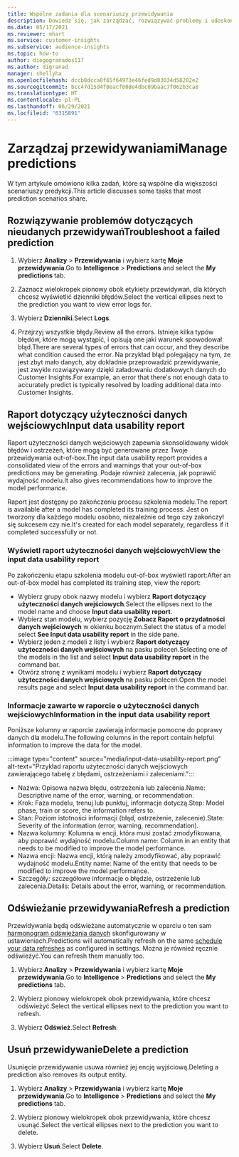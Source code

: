 ```yaml
---
title: Wspólne zadania dla scenariuszy przewidywania
description: Dowiedz się, jak zarządzać, rozwiązywać problemy i udoskonalać prognozy.
ms.date: 05/17/2021
ms.reviewer: mhart
ms.service: customer-insights
ms.subservice: audience-insights
ms.topic: how-to
author: diegogranados117
ms.author: digranad
manager: shellyha
ms.openlocfilehash: dccb8dcca8f65f64973e46fed9d83034d58282e2
ms.sourcegitcommit: bcc47d15d4f0eacf008e4dbc09baac7f062b3ca8
ms.translationtype: HT
ms.contentlocale: pl-PL
ms.lasthandoff: 06/29/2021
ms.locfileid: "6315891"
---
```

# <a name="manage-predictions"></a><span data-ttu-id="cd4fa-103">Zarządzaj przewidywaniami</span><span class="sxs-lookup"><span data-stu-id="cd4fa-103">Manage predictions</span></span>

<span data-ttu-id="cd4fa-104">W tym artykule omówiono kilka zadań, które są wspólne dla większości scenariuszy predykcji.</span><span class="sxs-lookup"><span data-stu-id="cd4fa-104">This article discusses some tasks that most prediction scenarios share.</span></span>

## <a name="troubleshoot-a-failed-prediction"></a><span data-ttu-id="cd4fa-105">Rozwiązywanie problemów dotyczących nieudanych przewidywań</span><span class="sxs-lookup"><span data-stu-id="cd4fa-105">Troubleshoot a failed prediction</span></span>

1. <span data-ttu-id="cd4fa-106">Wybierz **Analizy** > **Przewidywania** i wybierz kartę **Moje przewidywania**.</span><span class="sxs-lookup"><span data-stu-id="cd4fa-106">Go to **Intelligence** > **Predictions** and select the **My predictions** tab.</span></span>

1. <span data-ttu-id="cd4fa-107">Zaznacz wielokropek pionowy obok etykiety przewidywań, dla których chcesz wyświetlić dzienniki błędów.</span><span class="sxs-lookup"><span data-stu-id="cd4fa-107">Select the vertical ellipses next to the prediction you want to view error logs for.</span></span>

1. <span data-ttu-id="cd4fa-108">Wybierz **Dzienniki**.</span><span class="sxs-lookup"><span data-stu-id="cd4fa-108">Select **Logs**.</span></span>

1. <span data-ttu-id="cd4fa-109">Przejrzyj wszystkie błędy.</span><span class="sxs-lookup"><span data-stu-id="cd4fa-109">Review all the errors.</span></span> <span data-ttu-id="cd4fa-110">Istnieje kilka typów błędów, które mogą wystąpić, i opisują one jaki warunek spowodował błąd.</span><span class="sxs-lookup"><span data-stu-id="cd4fa-110">There are several types of errors that can occur, and they describe what condition caused the error.</span></span> <span data-ttu-id="cd4fa-111">Na przykład błąd polegający na tym, że jest zbyt mało danych, aby dokładnie przeprowadzić przewidywanie, jest zwykle rozwiązywany dzięki załadowaniu dodatkowych danych do Customer Insights.</span><span class="sxs-lookup"><span data-stu-id="cd4fa-111">For example, an error that there's not enough data to accurately predict is typically resolved by loading additional data into Customer Insights.</span></span>

## <a name="input-data-usability-report"></a><span data-ttu-id="cd4fa-112">Raport dotyczący użyteczności danych wejściowych</span><span class="sxs-lookup"><span data-stu-id="cd4fa-112">Input data usability report</span></span>

<span data-ttu-id="cd4fa-113">Raport użyteczności danych wejściowych zapewnia skonsolidowany widok błędów i ostrzeżeń, które mogą być generowane przez Twoje przewidywania out-of-box.</span><span class="sxs-lookup"><span data-stu-id="cd4fa-113">The input data usability report provides a consolidated view of the errors and warnings that your out-of-box predictions may be generating.</span></span> <span data-ttu-id="cd4fa-114">Podaje również zalecenia, jak poprawić wydajność modelu.</span><span class="sxs-lookup"><span data-stu-id="cd4fa-114">It also gives recommendations how to improve the model performance.</span></span>

<span data-ttu-id="cd4fa-115">Raport jest dostępny po zakończeniu procesu szkolenia modelu.</span><span class="sxs-lookup"><span data-stu-id="cd4fa-115">The report is available after a model has completed its training process.</span></span> <span data-ttu-id="cd4fa-116">Jest on tworzony dla każdego modelu osobno, niezależnie od tego czy zakończył się sukcesem czy nie.</span><span class="sxs-lookup"><span data-stu-id="cd4fa-116">It's created for each model separately, regardless if it completed successfully or not.</span></span>

### <a name="view-the-input-data-usability-report"></a><span data-ttu-id="cd4fa-117">Wyświetl raport użyteczności danych wejściowych</span><span class="sxs-lookup"><span data-stu-id="cd4fa-117">View the input data usability report</span></span>

<span data-ttu-id="cd4fa-118">Po zakończeniu etapu szkolenia modelu out-of-box wyświetl raport:</span><span class="sxs-lookup"><span data-stu-id="cd4fa-118">After an out-of-box model has completed its training step, view the report:</span></span>
- <span data-ttu-id="cd4fa-119">Wybierz grupy obok nazwy modelu i wybierz **Raport dotyczący użyteczności danych wejściowych**.</span><span class="sxs-lookup"><span data-stu-id="cd4fa-119">Select the ellipses next to the model name and choose **Input data usability report**.</span></span>
- <span data-ttu-id="cd4fa-120">Wybierz stan modelu, wybierz pozycję **Zobacz Raport o przydatności danych wejściowych** w okienku bocznym.</span><span class="sxs-lookup"><span data-stu-id="cd4fa-120">Select the status of a model select **See Input data usability report** in the side pane.</span></span>
- <span data-ttu-id="cd4fa-121">Wybierz jeden z modeli z listy i wybierz **Raport dotyczący użyteczności danych wejściowych** na pasku poleceń.</span><span class="sxs-lookup"><span data-stu-id="cd4fa-121">Selecting one of the models in the list and select **Input data usability report** in the command bar.</span></span>
- <span data-ttu-id="cd4fa-122">Otwórz stronę z wynikami modelu i wybierz **Raport dotyczący użyteczności danych wejściowych** na pasku poleceń.</span><span class="sxs-lookup"><span data-stu-id="cd4fa-122">Open the model results page and select **Input data usability report** in the command bar.</span></span>

### <a name="information-in-the-input-data-usability-report"></a><span data-ttu-id="cd4fa-123">Informacje zawarte w raporcie o użyteczności danych wejściowych</span><span class="sxs-lookup"><span data-stu-id="cd4fa-123">Information in the input data usability report</span></span>

<span data-ttu-id="cd4fa-124">Poniższe kolumny w raporcie zawierają informacje pomocne do poprawy danych dla modelu.</span><span class="sxs-lookup"><span data-stu-id="cd4fa-124">The following columns in the report contain helpful information to improve the data for the model.</span></span>

:::image type="content" source="media/input-data-usability-report.png" alt-text="Przykład raportu użyteczności danych wejściowych zawierającego tabelę z błędami, ostrzeżeniami i zaleceniami.":::

- <span data-ttu-id="cd4fa-126">Nazwa: Opisowa nazwa błędu, ostrzeżenia lub zalecenia.</span><span class="sxs-lookup"><span data-stu-id="cd4fa-126">Name: Descriptive name of the error, warning, or recommendation.</span></span>
- <span data-ttu-id="cd4fa-127">Krok: Faza modelu, trenuj lub punktuj, informacje dotyczą.</span><span class="sxs-lookup"><span data-stu-id="cd4fa-127">Step: Model phase, train or score, the information refers to.</span></span>
- <span data-ttu-id="cd4fa-128">Stan: Poziom istotności informacji (błąd, ostrzeżenie, zalecenie).</span><span class="sxs-lookup"><span data-stu-id="cd4fa-128">State: Severity of the information (error, warning, recommendation).</span></span>
- <span data-ttu-id="cd4fa-129">Nazwa kolumny: Kolumna w encji, która musi zostać zmodyfikowana, aby poprawić wydajność modelu.</span><span class="sxs-lookup"><span data-stu-id="cd4fa-129">Column name: Column in an entity that needs to be modified to improve the model performance.</span></span>
- <span data-ttu-id="cd4fa-130">Nazwa encji: Nazwa encji, którą należy zmodyfikować, aby poprawić wydajność modelu.</span><span class="sxs-lookup"><span data-stu-id="cd4fa-130">Entity name: Name of the entity that needs to be modified to improve the model performance.</span></span>
- <span data-ttu-id="cd4fa-131">Szczegóły: szczegółowe informacje o błędzie, ostrzeżenie lub zalecenia.</span><span class="sxs-lookup"><span data-stu-id="cd4fa-131">Details: Details about the error, warning, or recommendation.</span></span>

## <a name="refresh-a-prediction"></a><span data-ttu-id="cd4fa-132">Odświeżanie przewidywania</span><span class="sxs-lookup"><span data-stu-id="cd4fa-132">Refresh a prediction</span></span>

<span data-ttu-id="cd4fa-133">Przewidywania będą odświeżane automatycznie w oparciu o ten sam [harmonogram odświeżania danych](system.md#schedule-tab) skonfigurowany w ustawieniach.</span><span class="sxs-lookup"><span data-stu-id="cd4fa-133">Predictions will automatically refresh on the same [schedule your data refreshes](system.md#schedule-tab) as configured in settings.</span></span> <span data-ttu-id="cd4fa-134">Można je również ręcznie odświeżyć.</span><span class="sxs-lookup"><span data-stu-id="cd4fa-134">You can refresh them manually too.</span></span>

1. <span data-ttu-id="cd4fa-135">Wybierz **Analizy** > **Przewidywania** i wybierz kartę **Moje przewidywania**.</span><span class="sxs-lookup"><span data-stu-id="cd4fa-135">Go to **Intelligence** > **Predictions** and select the **My predictions** tab.</span></span>

1. <span data-ttu-id="cd4fa-136">Wybierz pionowy wielokropek obok przewidywania, które chcesz odświeżyć.</span><span class="sxs-lookup"><span data-stu-id="cd4fa-136">Select the vertical ellipses next to the prediction you want to refresh.</span></span>

1. <span data-ttu-id="cd4fa-137">Wybierz **Odśwież**.</span><span class="sxs-lookup"><span data-stu-id="cd4fa-137">Select **Refresh**.</span></span>

## <a name="delete-a-prediction"></a><span data-ttu-id="cd4fa-138">Usuń przewidywanie</span><span class="sxs-lookup"><span data-stu-id="cd4fa-138">Delete a prediction</span></span>

<span data-ttu-id="cd4fa-139">Usunięcie przewidywanie usuwa również jej encję wyjściową.</span><span class="sxs-lookup"><span data-stu-id="cd4fa-139">Deleting a prediction also removes its output entity.</span></span>

1. <span data-ttu-id="cd4fa-140">Wybierz **Analizy** > **Przewidywania** i wybierz kartę **Moje przewidywania**.</span><span class="sxs-lookup"><span data-stu-id="cd4fa-140">Go to **Intelligence** > **Predictions** and select the **My predictions** tab.</span></span>

1. <span data-ttu-id="cd4fa-141">Wybierz pionowy wielokropek obok przewidywania, które chcesz usunąć.</span><span class="sxs-lookup"><span data-stu-id="cd4fa-141">Select the vertical ellipses next to the prediction you want to delete.</span></span>

1. <span data-ttu-id="cd4fa-142">Wybierz **Usuń**.</span><span class="sxs-lookup"><span data-stu-id="cd4fa-142">Select **Delete**.</span></span>
